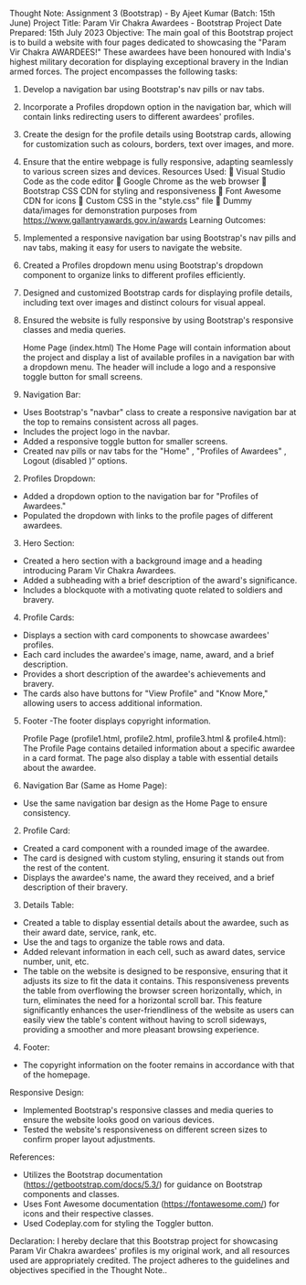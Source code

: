Thought Note: Assignment 3 (Bootstrap)
						- By Ajeet Kumar (Batch: 15th June)
Project Title: Param Vir Chakra Awardees - Bootstrap Project
Date Prepared: 15th July 2023 
Objective:
The main goal of this Bootstrap project is to build a website with four pages dedicated to showcasing the "Param Vir Chakra AWARDEES!" These awardees have been honoured with India's highest military decoration for displaying exceptional bravery in the Indian armed forces. The project encompasses the following tasks:
1.	Develop a navigation bar using Bootstrap's nav pills or nav tabs.
2.	Incorporate a Profiles dropdown option in the navigation bar, which will contain links redirecting users to different awardees' profiles.
3.	Create the design for the profile details using Bootstrap cards, allowing for customization such as colours, borders, text over images, and more.
4.	Ensure that the entire webpage is fully responsive, adapting seamlessly to various screen sizes and devices.
Resources Used:
	Visual Studio Code as the code editor
	Google Chrome as the web browser
	Bootstrap CSS CDN for styling and responsiveness
	Font Awesome CDN for icons
	Custom CSS in the "style.css" file 
	Dummy data/images for demonstration purposes from https://www.gallantryawards.gov.in/awards
Learning Outcomes:
1. Implemented a responsive navigation bar using Bootstrap's nav pills and nav tabs, making it easy for users to navigate the website.
2. Created a Profiles dropdown menu using Bootstrap's dropdown component to organize links to different profiles efficiently.
3. Designed and customized Bootstrap cards for displaying profile details, including text over images and distinct colours for visual appeal.
4. Ensured the website is fully responsive by using Bootstrap's responsive classes and media queries.

 	Home Page (index.html)
The Home Page will contain information about the project and display a list of available profiles in a navigation bar with a dropdown menu. The header will include a logo and a responsive toggle button for small screens.
1. Navigation Bar:
- Uses Bootstrap's "navbar" class to create a responsive navigation bar at the top to remains consistent across all pages.
- Includes the project logo in the navbar.
- Added a responsive toggle button for smaller screens.
- Created nav pills or nav tabs for the "Home" , "Profiles of Awardees" , Logout (disabled )“ options.
2. Profiles Dropdown:
- Added a dropdown option to the navigation bar for "Profiles of Awardees."
- Populated the dropdown with links to the profile pages of different awardees.
3. Hero Section:
- Created a hero section with a background image and a heading introducing Param Vir Chakra Awardees.
- Added a subheading with a brief description of the award's significance.
- Includes a blockquote with a motivating quote related to soldiers and bravery.
4. Profile Cards:
- Displays a section with card components to showcase awardees' profiles.
- Each card includes the awardee's image, name, award, and a brief description.
- Provides a short description of the awardee's achievements and bravery.
- The cards also have buttons for "View Profile" and "Know More," allowing users to access additional information.
 5. Footer 
-The footer displays copyright information.







 	Profile Page (profile1.html, profile2.html, profile3.html & profile4.html):
The Profile Page contains detailed information about a specific awardee in a card format. The page also display a table with essential details about the awardee.
1. Navigation Bar (Same as Home Page):
- Use the same navigation bar design as the Home Page to ensure consistency.
2. Profile Card:
- Created a card component with a rounded image of the awardee.
- The card is designed with custom styling, ensuring it stands out from the rest of the content.
- Displays the awardee's name, the award they received, and a brief description of their bravery.
3. Details Table:
- Created a table to display essential details about the awardee, such as their award date, service, rank, etc.
- Use the <th> and <td> tags to organize the table rows and data.
- Added relevant information in each cell, such as award dates, service number, unit, etc.
- The table on the website is designed to be responsive, ensuring that it adjusts its size to fit the data it contains. This responsiveness prevents the table from overflowing the browser screen horizontally, which, in turn, eliminates the need for a horizontal scroll bar. This feature significantly enhances the user-friendliness of the website as users can easily view the table's content without having to scroll sideways, providing a smoother and more pleasant browsing experience.
4. Footer:
- The copyright information on the footer remains in accordance with that of the homepage.

Responsive Design:
- Implemented Bootstrap's responsive classes and media queries to ensure the website looks good on various devices.
- Tested the website's responsiveness on different screen sizes to confirm proper layout adjustments.

References:
- Utilizes the Bootstrap documentation (https://getbootstrap.com/docs/5.3/) for guidance on Bootstrap components and classes.
- Uses Font Awesome documentation (https://fontawesome.com/) for icons and their respective classes.
- Used Codeplay.com for styling the Toggler button.

Declaration:
I hereby declare that this Bootstrap project for showcasing Param Vir Chakra awardees' profiles is my original work, and all resources used are appropriately credited. The project adheres to the guidelines and objectives specified in the Thought Note..


